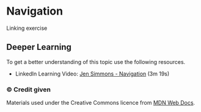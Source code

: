 # Navigation

Linking exercise


<h2 class="deep">Deeper Learning</h2>

To get a better understanding of this topic use the following resources.

- LinkedIn Learning Video: [Jen Simmons - Navigation](https://www.linkedin.com/learning/html-essential-training-4/navigation?u=36102708) (3m 19s)


### &copy; Credit given

Materials used under the Creative Commons licence from [MDN Web Docs](https://developer.mozilla.org/en-US/docs/Web/HTML).